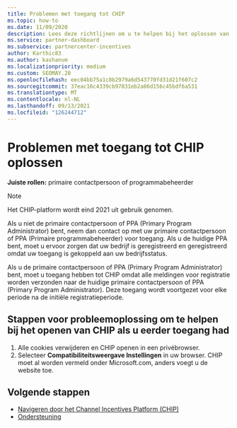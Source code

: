 ```yaml
---
title: Problemen met toegang tot CHIP
ms.topic: how-to
ms.date: 11/09/2020
description: Lees deze richtlijnen om u te helpen bij het oplossen van problemen met het hulpprogramma CHIP (Channel Incentives Platform).
ms.service: partner-dashboard
ms.subservice: partnercenter-incentives
author: Karthic83
ms.author: kashanum
ms.localizationpriority: medium
ms.custom: SEOMAY.20
ms.openlocfilehash: eec04bb75a1c8b2979a6d543770fd31d21f607c2
ms.sourcegitcommit: 37eac16c4339cb97831eb2a86d156c45bdf6a531
ms.translationtype: MT
ms.contentlocale: nl-NL
ms.lasthandoff: 09/13/2021
ms.locfileid: "126244712"
---
```

# <a name="troubleshoot-issues-with-accessing-chip"></a>Problemen met toegang tot CHIP oplossen

**Juiste rollen:** primaire contactpersoon of programmabeheerder

>[!NOTE]
>Het CHIP-platform wordt eind 2021 uit gebruik genomen.

Als u niet de primaire contactpersoon of PPA (Primary Program Administrator) bent, neem dan contact op met uw primaire contactpersoon of PPA (Primaire programmabeheerder) voor toegang. Als u de huidige PPA bent, moet u ervoor zorgen dat uw bedrijf is geregistreerd en geregistreerd omdat uw toegang is gekoppeld aan uw bedrijfsstatus.

Als u de primaire contactpersoon of PPA (Primary Program Administrator) bent, moet u toegang hebben tot CHIP omdat alle meldingen voor registratie worden verzonden naar de huidige primaire contactpersoon of PPA (Primary Program Administrator). Deze toegang wordt voortgezet voor elke periode na de initiële registratieperiode.

## <a name="troubleshooting-steps-to-assist-with-accessing-chip-if-you-had-prior-access"></a>Stappen voor probleemoplossing om te helpen bij het openen van CHIP als u eerder toegang had

1. Alle cookies verwijderen en CHIP openen in een privébrowser.
1. Selecteer **Compatibiliteitsweergave Instellingen** in uw browser. CHIP moet al worden vermeld onder Microsoft.com, anders voegt u de website toe.

## <a name="next-steps"></a>Volgende stappen

- [Navigeren door het Channel Incentives Platform (CHIP)](chip-intro.md)
- [Ondersteuning](report-problems-with-partner-center.md)